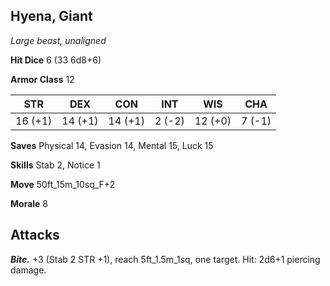 ## Hyena, Giant

*Large beast, unaligned*

**Hit Dice** 6 (33 6d8+6)

**Armor Class** 12

| STR     | DEX     | CON     | INT     | WIS     | CHA     |
|---------|---------|---------|---------|---------|---------|
| 16 (+1) | 14 (+1) | 14 (+1) |  2 (-2) | 12 (+0) |  7 (-1) |

**Saves** Physical 14, Evasion 14, Mental 15, Luck 15

**Skills** Stab 2, Notice 1

**Move** 50ft\_15m\_10sq\_F+2

**Morale** 8

## Attacks

***Bite.*** +3 (Stab 2 STR +1), reach 5ft\_1.5m\_1sq, one target. Hit: 2d6+1 piercing damage.

